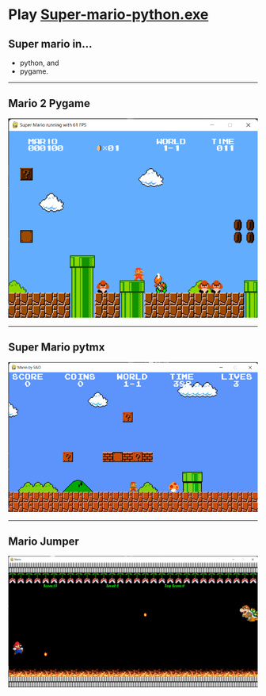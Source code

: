 # Play [Super-mario-python.exe](https://github.com/imvickykumar999/super-mario-python/blob/master/super-mario-3-mario-forever-7-03.exe)

## Super mario in...
- python, and
- pygame.

-------------------------------------------------

## Mario 2 Pygame

[![m2p](https://github.com/imvickykumar999/super-mario-python/blob/master/Mario%202%20Pygame/Screenshot%202021-09-02%20093040.png?raw=true)](https://github.com/imvickykumar999/super-mario-python/blob/master/Mario%202%20Pygame/main.py)

-------------------------------------------------

## Super Mario pytmx

[![pytmx](https://github.com/imvickykumar999/super-mario-python/blob/master/Super%20Mario%20pytmx/Screenshot%202021-09-02%20092948.png?raw=true)](https://github.com/imvickykumar999/super-mario-python/blob/master/Super%20Mario%20pytmx/main.py)

-------------------------------------------------

## Mario Jumper

[![jumper](https://github.com/imvickykumar999/super-mario-python/blob/master/Mario%20Jumper/Screenshot%202021-09-02%20091748.png?raw=true)](https://github.com/imvickykumar999/super-mario-python/blob/master/Mario%20Jumper/SimpleMarioGame/mario.py)

